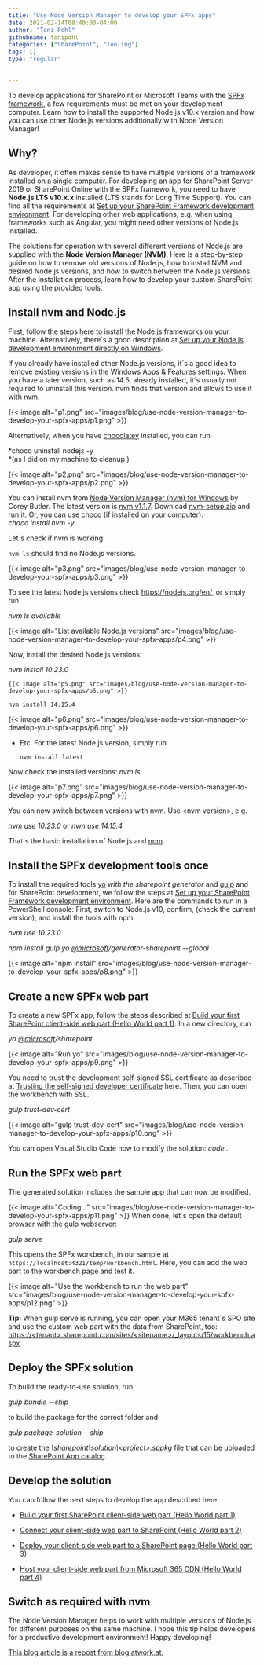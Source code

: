 ```yaml
---
title: "Use Node Version Manager to develop your SPFx apps"
date: 2021-02-14T08:40:00-04:00
author: "Toni Pohl"
githubname: tonipohl
categories: ["SharePoint", "Tooling"]
tags: []
type: "regular"


---
```


To develop applications for SharePoint or Microsoft Teams with the [SPFx
framework](https://docs.microsoft.com/sharepoint/dev/spfx/sharepoint-framework-overview "Overview of the SharePoint Framework"),
a few requirements must be met on your development computer. Learn how
to install the supported Node.js v10.x version and how you can use other
Node.js versions additionally with Node Version
Manager!

## Why? 

As developer, it often makes sense to have multiple versions of a
framework installed on a single computer. For developing an app for
SharePoint Server 2019 or SharePoint Online with the SPFx framework, you
need to have **Node.js LTS v10.x.x** installed (LTS stands for Long Time
Support). You can find all the requirements at [Set up your SharePoint
Framework development
environment](https://docs.microsoft.com/sharepoint/dev/spfx/set-up-your-development-environment "Set up your SharePoint Framework development environment"). For
developing other web applications, e.g. when using frameworks such
as Angular, you might need other versions of Node.js installed.

The solutions for operation with several different versions of Node.js
are supplied with the **Node Version Manager (NVM)**. Here is a
step-by-step guide on how to remove old versions of Node.js, how to
install NVM and desired Node.js versions, and how to switch between the
Node.js versions. After the installation process, learn how to develop
your custom SharePoint app using the provided tools.

## Install nvm and Node.js 

First, follow the steps here to install the Node.js frameworks on your
machine. Alternatively, there´s a good description at [Set up your
Node.js development environment directly on
Windows](https://docs.microsoft.com/windows/nodejs/setup-on-windows "https://docs.microsoft.com/windows/nodejs/setup-on-windows").

If you already have installed other Node.js versions, it´s a good idea
to remove existing versions in the Windows Apps & Features settings.
When you have a later version, such as 14.5, already installed, it´s
usually not required to uninstall this version. nvm finds that version
and allows to use it with nvm.

{{< image alt="p1.png" src="images/blog/use-node-version-manager-to-develop-your-spfx-apps/p1.png" >}}

Alternatively, when you have [chocolatey](https://chocolatey.org/)
installed, you can run

*choco uninstall nodejs -y\
*(as I did on my machine to cleanup.)

{{< image alt="p2.png" src="images/blog/use-node-version-manager-to-develop-your-spfx-apps/p2.png" >}}

You can install nvm from [Node Version Manager (nvm) for
Windows](https://github.com/coreybutler/nvm-windows#node-version-manager-nvm-for-windows "https://github.com/coreybutler/nvm-windows#node-version-manager-nvm-for-windows")
by Corey Butler. The latest version is [nvm
v1.1.7](https://github.com/coreybutler/nvm-windows/releases/tag/1.1.7 "https://github.com/coreybutler/nvm-windows/releases/tag/1.1.7").
Download
[nvm-setup.zip](https://github.com/coreybutler/nvm-windows/releases/download/1.1.7/nvm-setup.zip "https://github.com/coreybutler/nvm-windows/releases/download/1.1.7/nvm-setup.zip")
and run it. Or, you can use choco (if installed on your computer):\
*choco install nvm -y*

Let´s check if nvm is working:

`nvm ls`
should find no Node.js versions.


{{< image alt="p3.png" src="images/blog/use-node-version-manager-to-develop-your-spfx-apps/p3.png" >}}

To see the latest Node.js versions check <https://nodejs.org/en/>, or
simply run

*nvm ls available*

{{< image alt="List available Node.js versions" src="images/blog/use-node-version-manager-to-develop-your-spfx-apps/p4.png" >}}

Now, install the desired Node.js versions:

  *nvm install 10.23.0*


    {{< image alt="p5.png" src="images/blog/use-node-version-manager-to-develop-your-spfx-apps/p5.png" >}}

  `nvm install 14.15.4`



{{< image alt="p6.png" src="images/blog/use-node-version-manager-to-develop-your-spfx-apps/p6.png" >}}

-   Etc. For the latest Node.js version, simply run

    `nvm install latest`

Now check the installed versions: *nvm ls*


{{< image alt="p7.png" src="images/blog/use-node-version-manager-to-develop-your-spfx-apps/p7.png" >}}

You can now switch between versions with nvm. Use \<nvm version>, e.g.

*nvm use 10.23.0* or *nvm use 14.15.4*

That´s the basic installation of Node.js and
[npm](https://www.npmjs.com/get-npm).

## Install the SPFx development tools once 

To install the required tools
[yo](https://docs.microsoft.com/sharepoint/dev/spfx/set-up-your-development-environment#install-yeoman)
*with the sharepoint generator* and
[gulp](https://docs.microsoft.com/sharepoint/dev/spfx/set-up-your-development-environment#install-gulp)
and for SharePoint development, we follow the steps at [Set up your
SharePoint Framework development
environment](https://docs.microsoft.com/sharepoint/dev/spfx/set-up-your-development-environment "https://docs.microsoft.com/sharepoint/dev/spfx/set-up-your-development-environment").
Here are the commands to run in a PowerShell console: First, switch to
Node.js v10, confirm, (check the current version), and install the tools
with npm.

*nvm use 10.23.0*

*npm install gulp yo
[\@microsoft](https://techcommunity.microsoft.com/t5/user/viewprofilepage/user-id/41501)/generator-sharepoint
--global*


{{< image alt="npm install" src="images/blog/use-node-version-manager-to-develop-your-spfx-apps/p8.png" >}}

## Create a new SPFx web part 

To create a new SPFx app, follow the steps described at [Build your
first SharePoint client-side web part (Hello World part
1)](https://docs.microsoft.com/sharepoint/dev/spfx/web-parts/get-started/build-a-hello-world-web-part "https://docs.microsoft.com/sharepoint/dev/spfx/web-parts/get-started/build-a-hello-world-web-part").
In a new directory, run

*yo [\@microsoft](https://techcommunity.microsoft.com/t5/user/viewprofilepage/user-id/41501)/sharepoint*



{{< image alt="Run yo" src="images/blog/use-node-version-manager-to-develop-your-spfx-apps/p9.png" >}}

You need to trust the development self-signed SSL certificate as
described at [Trusting the self-signed developer
certificate](https://docs.microsoft.com/sharepoint/dev/spfx/set-up-your-development-environment#trusting-the-self-signed-developer-certificate "https://docs.microsoft.com/sharepoint/dev/spfx/set-up-your-development-environment#trusting-the-self-signed-developer-certificate")
here. Then, you can open the workbench with SSL.

*gulp trust-dev-cert*


{{< image alt="gulp trust-dev-cert" src="images/blog/use-node-version-manager-to-develop-your-spfx-apps/p10.png" >}}

You can open Visual Studio Code now to modify the solution: *code .*

## Run the SPFx web part 

The generated solution includes the sample app that can now be modified.



{{< image alt="Coding\..." src="images/blog/use-node-version-manager-to-develop-your-spfx-apps/p11.png" >}}
When done, let´s open the default browser with the gulp webserver:

*gulp serve*

This opens the SPFx workbench, in our sample at
`https://localhost:4321/temp/workbench.html`. Here, you can add the
web part to the workbench page and test it.


{{< image alt="Use the workbench to run the web part" src="images/blog/use-node-version-manager-to-develop-your-spfx-apps/p12.png" >}}

**Tip:** When gulp serve is running, you can open your M365 tenant´s SPO
site and use the custom web part with the data from SharePoint, too:
[https://\<tenant>.sharepoint.com/sites/\<sitename>/\_layouts/15/workbench.aspx](https://%3ctenant%3e.sharepoint.com/sites/%3Csitename%3E/_layouts/15/workbench.aspx)

## Deploy the SPFx solution 

To build the ready-to-use solution, run

*gulp bundle \--ship*

to build the package for the correct folder and

*gulp package-solution \--ship*

to create the *\\sharepoint\\solution\\\<project>.sppkg* file that can
be uploaded to the [SharePoint App
catalog](https://docs.microsoft.com/sharepoint/use-app-catalog?redirectSourcePath=%252farticle%252fuse-the-app-catalog-to-make-custom-business-apps-available-for-your-sharepoint-online-environment-0b6ab336-8b83-423f-a06b-bcc52861cba0).

## Develop the solution 

You can follow the next steps to develop the app described here:

-   [Build your first SharePoint client-side web part (Hello World part
    1)](https://docs.microsoft.com/sharepoint/dev/spfx/web-parts/get-started/build-a-hello-world-web-part "https://docs.microsoft.com/sharepoint/dev/spfx/web-parts/get-started/build-a-hello-world-web-part")

-   [Connect your client-side web part to SharePoint (Hello World part
    2)](https://docs.microsoft.com/sharepoint/dev/spfx/web-parts/get-started/connect-to-sharepoint "https://docs.microsoft.com/sharepoint/dev/spfx/web-parts/get-started/connect-to-sharepoint")

-   [Deploy your client-side web part to a SharePoint page (Hello World
    part
    3)](https://docs.microsoft.com/sharepoint/dev/spfx/web-parts/get-started/connect-to-sharepoint "https://docs.microsoft.com/sharepoint/dev/spfx/web-parts/get-started/connect-to-sharepoint")

-   [Host your client-side web part from Microsoft 365 CDN (Hello World
    part
    4)](https://docs.microsoft.com/sharepoint/dev/spfx/web-parts/get-started/hosting-webpart-from-office-365-cdn "https://docs.microsoft.com/sharepoint/dev/spfx/web-parts/get-started/hosting-webpart-from-office-365-cdn")

## Switch as required with nvm

The Node Version Manager helps to work with multiple versions of Node.js
for different purposes on the same machine. I hope this tip helps
developers for a productive development environment!
Happy
developing!

[This blog article is a repost from
blog.atwork.at.](https://blog.atwork.at/post/Use-nvm-for-multiple-nodejs-versions "blog.atwork.at")
 